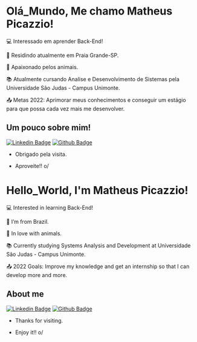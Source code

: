 # Olá_Mundo, Me chamo Matheus Picazzio!




:computer: Interessado em aprender Back-End!

:house_with_garden: Residindo atualmente em Praia Grande-SP.

:dog: Apaixonado pelos animais.

:books: Atualmente cursando Analise e Desenvolvimento de Sistemas pela Universidade São Judas - Campus Unimonte.

:outbox_tray: Metas 2022: Aprimorar meus conhecimentos e conseguir um estágio para que possa cada vez mais me desenvolver.

 

## Um pouco sobre mim!

[![Linkedin Badge](https://img.shields.io/badge/-LinkedIn-blue?style=flat-square&logo=Linkedin&logoColor=white&link=https://www.linkedin.com/in/matheuspicazzio/)]( LINK_LINKEDIN)
[![Github Badge](https://img.shields.io/badge/-Github-000?style=flat-square&logo=Github&logoColor=white&link=LINK_GIT)](LINK_GIT)




- Obrigado pela visita.

- Aproveite!! o/


##


# Hello_World, I'm Matheus Picazzio!


 

:computer: Interested in learning Back-End!

:house_with_garden: I’m from Brazil.

:dog: In love with animals.

:books: Currently studying Systems Analysis and Development at Universidade São Judas - Campus Unimonte.

:outbox_tray: 2022 Goals: Improve my knowledge and get an internship so that I can develop more and more.

 

## About me

[![Linkedin Badge](https://img.shields.io/badge/-LinkedIn-blue?style=flat-square&logo=Linkedin&logoColor=white&link=https://www.linkedin.com/in/matheuspicazzio/)]( LINK_LINKEDIN)
[![Github Badge](https://img.shields.io/badge/-Github-000?style=flat-square&logo=Github&logoColor=white&link=LINK_GIT)](LINK_GIT)



- Thanks for visiting.

- Enjoy it!! o/


